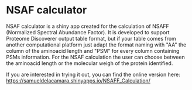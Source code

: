 # NSAF calculator

NSAF calculator is a shiny app created for the calculation of NSAFF (Normalized Spectral Abundance Factor). 
It is developed to support Proteome Discoverer output table format, but if your table comes from another computational platform just adapt the format naming with "AA" the column of the aminoacid length and "PSM" for every column containing PSMs information. For the NSAF calculation the user can choose between the aminoacid length or the molecular weigh of the protein identified. 

If you are interested in trying it out, you can find the online version here: https://samueldelacamara.shinyapps.io/NSAFF_Calculation/

